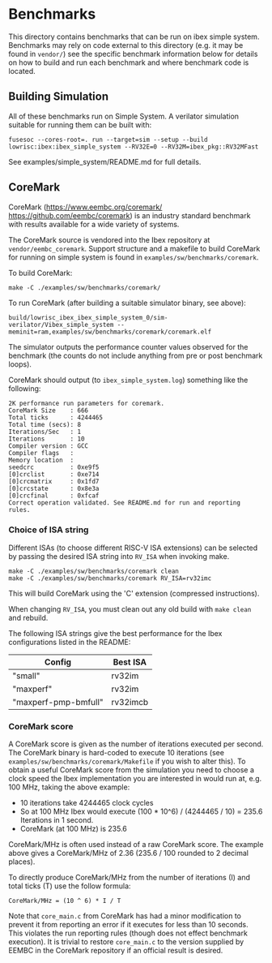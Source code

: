 # Benchmarks

This directory contains benchmarks that can be run on ibex simple system.
Benchmarks may rely on code external to this directory (e.g. it may be found in
`vendor/`) see the specific benchmark information below for details on how to
build and run each benchmark and where benchmark code is located.

## Building Simulation

All of these benchmarks run on Simple System. A verilator simulation suitable
for running them can be built with:

```
fusesoc --cores-root=. run --target=sim --setup --build lowrisc:ibex:ibex_simple_system --RV32E=0 --RV32M=ibex_pkg::RV32MFast
```

See examples/simple_system/README.md for full details.

## CoreMark

CoreMark (https://www.eembc.org/coremark/ https://github.com/eembc/coremark) is
an industry standard benchmark with results available for a wide variety of
systems.

The CoreMark source is vendored into the Ibex repository at
`vendor/eembc_coremark`. Support structure and a makefile to build CoreMark for
running on simple system is found in `examples/sw/benchmarks/coremark`.

To build CoreMark:

```
make -C ./examples/sw/benchmarks/coremark/
```

To run CoreMark (after building a suitable simulator binary, see above):

```
build/lowrisc_ibex_ibex_simple_system_0/sim-verilator/Vibex_simple_system --meminit=ram,examples/sw/benchmarks/coremark/coremark.elf
```

The simulator outputs the performance counter values observed for the benchmark
(the counts do not include anything from pre or post benchmark loops).

CoreMark should output (to `ibex_simple_system.log`) something like the
following:

```
2K performance run parameters for coremark.
CoreMark Size    : 666
Total ticks      : 4244465
Total time (secs): 8
Iterations/Sec   : 1
Iterations       : 10
Compiler version : GCC
Compiler flags   :
Memory location  :
seedcrc          : 0xe9f5
[0]crclist       : 0xe714
[0]crcmatrix     : 0x1fd7
[0]crcstate      : 0x8e3a
[0]crcfinal      : 0xfcaf
Correct operation validated. See README.md for run and reporting rules.
```

### Choice of ISA string

Different ISAs (to choose different RISC-V ISA extensions) can be selected by
passing the desired ISA string into `RV_ISA` when invoking make.

```
make -C ./examples/sw/benchmarks/coremark clean
make -C ./examples/sw/benchmarks/coremark RV_ISA=rv32imc
```

This will build CoreMark using the 'C' extension (compressed instructions).

When changing `RV_ISA`, you must clean out any old build with `make clean` and
rebuild.

The following ISA strings give the best performance for the Ibex configurations
listed in the README:

| Config               | Best ISA |
|----------------------|----------|
| "small"              | rv32im   |
| "maxperf"            | rv32im   |
| "maxperf-pmp-bmfull" | rv32imcb |

### CoreMark score

A CoreMark score is given as the number of iterations executed per second. The
CoreMark binary is hard-coded to execute 10 iterations (see
`examples/sw/benchmarks/coremark/Makefile` if you wish to alter this).  To obtain
a useful CoreMark score from the simulation you need to choose a clock speed the
Ibex implementation you are interested in would run at, e.g. 100 MHz, taking
the above example:

* 10 iterations take 4244465 clock cycles
* So at 100 MHz Ibex would execute (100 * 10^6) / (4244465 / 10) = 235.6
  Iterations in 1 second.
* CoreMark (at 100 MHz) is 235.6

CoreMark/MHz is often used instead of a raw CoreMark score. The example above
gives a CoreMark/MHz of 2.36 (235.6 / 100 rounded to 2 decimal places).

To directly produce CoreMark/MHz from the number of iterations (I) and total
ticks (T) use the follow formula:

```
CoreMark/MHz = (10 ^ 6) * I / T
```

Note that `core_main.c` from CoreMark has had a minor modification to prevent it
from reporting an error if it executes for less than 10 seconds. This violates
the run reporting rules (though does not effect benchmark execution). It is
trivial to restore `core_main.c` to the version supplied by EEMBC in the
CoreMark repository if an official result is desired.
